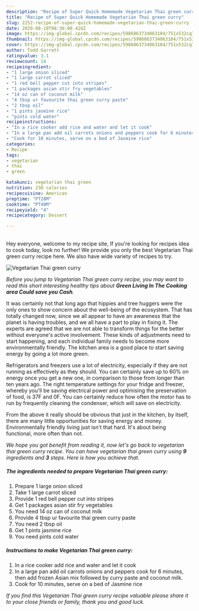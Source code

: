 ```yaml
---
description: "Recipe of Super Quick Homemade Vegetarian Thai green curry"
title: "Recipe of Super Quick Homemade Vegetarian Thai green curry"
slug: 2252-recipe-of-super-quick-homemade-vegetarian-thai-green-curry
date: 2020-08-18T08:36:00.416Z
image: https://img-global.cpcdn.com/recipes/5986863734063104/751x532cq70/vegetarian-thai-green-curry-recipe-main-photo.jpg
thumbnail: https://img-global.cpcdn.com/recipes/5986863734063104/751x532cq70/vegetarian-thai-green-curry-recipe-main-photo.jpg
cover: https://img-global.cpcdn.com/recipes/5986863734063104/751x532cq70/vegetarian-thai-green-curry-recipe-main-photo.jpg
author: Todd Garrett
ratingvalue: 3.1
reviewcount: 14
recipeingredient:
- "1 large onion sliced"
- "1 large carrot sliced"
- "1 red bell pepper cut into stripes"
- "1 packages asian stir fry vegetables"
- "14 oz can of coconut milk"
- "4 tbsp ur favourite thai green curry paste"
- "2 tbsp oil"
- "1 pints jasmine rice"
- "pints cold water"
recipeinstructions:
- "In a rice cooker add rice and water and let it cook"
- "In a large pan add oil carrots onions and peppers cook for 6 minutes, then add frozen Asian mix followed by curry paste and coconut milk."
- "Cook for 10 minutes, serve on a bed of Jasmine rice"
categories:
- Recipe
tags:
- vegetarian
- thai
- green

katakunci: vegetarian thai green 
nutrition: 230 calories
recipecuisine: American
preptime: "PT28M"
cooktime: "PT40M"
recipeyield: "4"
recipecategory: Dessert

---
```

<br>
Hey everyone, welcome to my recipe site, If you're looking for recipes idea to cook today, look no further! We provide you only the best Vegetarian Thai green curry recipe here. We also have wide variety of recipes to try.
<br>


![Vegetarian Thai green curry](https://img-global.cpcdn.com/recipes/5986863734063104/751x532cq70/vegetarian-thai-green-curry-recipe-main-photo.jpg)

<i>Before you jump to Vegetarian Thai green curry recipe, you may want to read this short interesting healthy tips about 
<strong>Green Living In The Cooking area Could save you Cash</strong>.</i>
</br>

It was certainly not that long ago that hippies and tree huggers were the only ones to show concern about the well-being of the ecosystem. That has totally changed now, since we all appear to have an awareness that the planet is having troubles, and we all have a part to play in fixing it. The experts are agreed that we are not able to transform things for the better without everyone's active involvement. These kinds of adjustments need to start happening, and each individual family needs to become more environmentally friendly. The kitchen area is a good place to start saving energy by going a lot more green.

Refrigerators and freezers use a lot of electricity, especially if they are not running as effectively as they should. You can certainly save up to 60% on energy once you get a new one, in comparison to those from longer than ten years ago. The right temperature settings for your fridge and freezer, whereby you'll be saving electrical power and optimising the preservation of food, is 37F and 0F. You can certainly reduce how often the motor has to run by frequently cleaning the condenser, which will save on electricity.

From the above it really should be obvious that just in the kitchen, by itself, there are many little opportunities for saving energy and money. Environmentally friendly living just isn't that hard. It's about being functional, more often than not.


<i>We hope you got benefit from reading it, now let's go back to vegetarian thai green curry recipe. You can have vegetarian thai green curry using <strong>9</strong> ingredients and <strong>3</strong> steps. Here is how you achieve that.
</i>

##### The ingredients needed to prepare Vegetarian Thai green curry:

1. Prepare 1 large onion sliced
1. Take 1 large carrot sliced
1. Provide 1 red bell pepper cut into stripes
1. Get 1 packages asian stir fry vegetables
1. You need 14 oz can of coconut milk
1. Provide 4 tbsp ur favourite thai green curry paste
1. You need 2 tbsp oil
1. Get 1 pints jasmine rice
1. You need pints cold water


##### Instructions to make Vegetarian Thai green curry:

1. In a rice cooker add rice and water and let it cook
1. In a large pan add oil carrots onions and peppers cook for 6 minutes, then add frozen Asian mix followed by curry paste and coconut milk.
1. Cook for 10 minutes, serve on a bed of Jasmine rice


<i>If you find this Vegetarian Thai green curry recipe valuable please share it to your close friends or family, thank you and good luck.</i>
